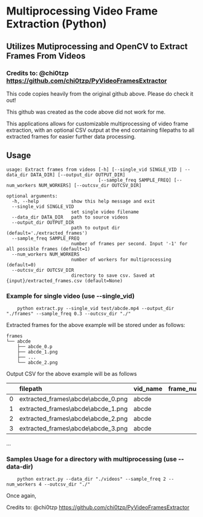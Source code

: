 # Multiprocessing Video Frame Extraction (Python)

## Utilizes Mutiprocessing and OpenCV to Extract Frames From Videos

### Credits to: @chi0tzp https://github.com/chi0tzp/PyVideoFramesExtractor
This code copies heavily from the original github above. Please do check it out!

This github was created as the code above did not work for me.


This applications allows for customizable multiprocessing of video frame extraction, with an optional CSV output at the end containing filepaths to all extracted frames for easier further data processing.

## Usage

```commandline
usage: Extract frames from videos [-h] [--single_vid SINGLE_VID | --data_dir DATA_DIR] [--output_dir OUTPUT_DIR]
                                  [--sample_freq SAMPLE_FREQ] [--num_workers NUM_WORKERS] [--outcsv_dir OUTCSV_DIR]

optional arguments:
  -h, --help            show this help message and exit
  --single_vid SINGLE_VID
                        set single video filename
  --data_dir DATA_DIR   path to source videos
  --output_dir OUTPUT_DIR
                        path to output dir (default='./extracted_frames')
  --sample_freq SAMPLE_FREQ
                        number of frames per second. Input '-1' for all possible frames (default=1)
  --num_workers NUM_WORKERS
                        number of workers for multiprocessing (default=0)
  --outcsv_dir OUTCSV_DIR
                        directory to save csv. Saved at {input}/extracted_frames.csv (default=None)
```

### Example for single video (use --single_vid)
```commandline
    python extract.py --single_vid test/abcde.mp4 --output_dir "./frames" --sample_freq 0.3 --outcsv_dir "./"
```

Extracted frames for the above example will be stored under as follows:

~~~
frames
└── abcde
    ├── abcde_0.p
    ├── abcde_1.png
    ├── ...
    └── abcde_2.png
~~~

Output CSV for the above example will be as follows

|    | filepath                            | vid_name   |   frame_num |
|---:|:------------------------------------|:-----------|------------:|
|  0 | extracted_frames\abcde\abcde_0.png  | abcde      |           0 |
|  1 | extracted_frames\abcde\abcde_1.png  | abcde      |           1 |
|  2 | extracted_frames\abcde\abcde_2.png  | abcde      |           2 |
|  3 | extracted_frames\abcde\abcde_3.png  | abcde      |           3 |
...

### Samples Usage for a directory with multiprocessing (use --data-dir)
```commandline
    python extract.py --data_dir "./videos" --sample_freq 2 --num_workers 4 --outcsv_dir "./" 
```

Once again, 

Credits to: @chi0tzp https://github.com/chi0tzp/PyVideoFramesExtractor

